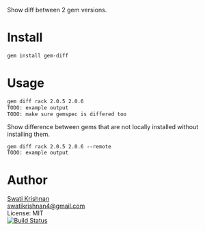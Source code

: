 Show diff between 2 gem versions.

Install
=======

```Bash
gem install gem-diff
```

Usage
=====

```Bash
gem diff rack 2.0.5 2.0.6
TODO: example output
TODO: make sure gemspec is differed too
```

Show difference between gems that are not locally installed without installing them.
```
gem diff rack 2.0.5 2.0.6 --remote
TODO: example output
```

Author
======
[Swati Krishnan](https://github.com/swatikri)<br/>
swatikrishnan4@gmail.com<br/>
License: MIT<br/>
[![Build Status](https://travis-ci.org/swatikri/gem_diff.png)](https://travis-ci.org/swatikri/gem_diff)
